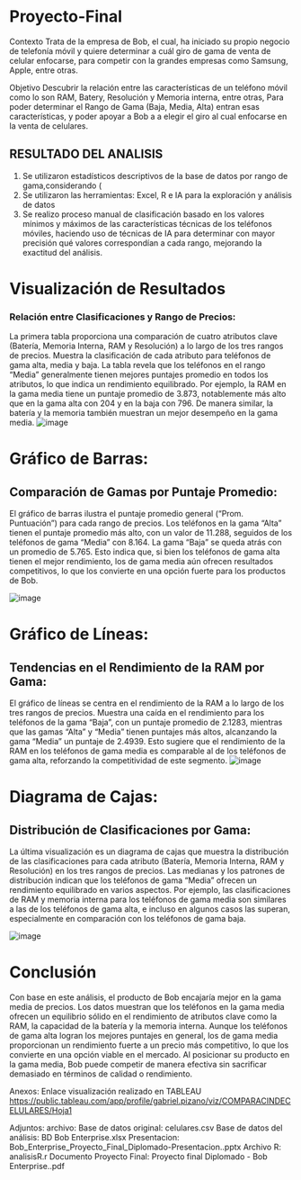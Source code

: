 # Proyecto-Final
Contexto
Trata de la empresa de Bob, el cual, ha iniciado su propio negocio de telefonía móvil y quiere determinar a cuál  giro de gama de venta de celular enfocarse, para competir con la grandes empresas como Samsung, Apple, entre otras.


Objetivo
Descubrir la relación entre las características de un teléfono móvil como lo son RAM, Batery, Resolución y Memoria interna, entre otras, Para poder determinar el Rango de Gama (Baja, Media, Alta) entran esas características, y poder apoyar a Bob a a elegir el giro al cual enfocarse en la venta de celulares.


## RESULTADO DEL ANALISIS
1. Se utilizaron estadísticos descriptivos de la base de datos por rango de gama,considerando (
2. Se utilizaron las herramientas: Excel, R e IA para la exploración y análisis de datos
3. Se realizo proceso manual de clasificación basado en los valores mínimos y máximos de las características técnicas de los teléfonos móviles, haciendo uso de técnicas de IA para determinar con mayor precisión qué valores correspondían a cada rango, mejorando la exactitud del análisis.

# Visualización de Resultados
### Relación entre Clasificaciones y Rango de Precios:

La primera tabla proporciona una comparación de cuatro atributos clave (Batería, Memoria Interna, RAM y Resolución) a lo largo de los tres rangos de precios. Muestra la clasificación de cada atributo para teléfonos de gama alta, media y baja. La tabla revela que los teléfonos en el rango “Media” generalmente tienen mejores puntajes promedio en todos los atributos, lo que indica un rendimiento equilibrado. Por ejemplo, la RAM en la gama media tiene un puntaje promedio de 3.873, notablemente más alto que en la gama alta con 204 y en la baja con 796. De manera similar, la batería y la memoria también muestran un mejor desempeño en la gama media.
![image](https://github.com/user-attachments/assets/5bec0357-3b46-4dcf-8c12-87b17139081d)

# Gráfico de Barras: 
## Comparación de Gamas por Puntaje Promedio:
El gráfico de barras ilustra el puntaje promedio general (“Prom. Puntuación”) para cada rango de precios. Los teléfonos en la gama “Alta” tienen el puntaje promedio más alto, con un valor de 11.288, seguidos de los teléfonos de gama “Media” con 8.164. La gama “Baja” se queda atrás con un promedio de 5.765. Esto indica que, si bien los teléfonos de gama alta tienen el mejor rendimiento, los de gama media aún ofrecen resultados competitivos, lo que los convierte en una opción fuerte para los productos de Bob.

![image](https://github.com/user-attachments/assets/cf965fdb-c53a-42cb-a2ea-4a3c86c31b76)

# Gráfico de Líneas:
## Tendencias en el Rendimiento de la RAM por Gama:

El gráfico de líneas se centra en el rendimiento de la RAM a lo largo de los tres rangos de precios. Muestra una caída en el rendimiento para los teléfonos de la gama “Baja”, con un puntaje promedio de 2.1283, mientras que las gamas “Alta” y “Media” tienen puntajes más altos, alcanzando la gama “Media” un puntaje de 2.4939. Esto sugiere que el rendimiento de la RAM en los teléfonos de gama media es comparable al de los teléfonos de gama alta, reforzando la competitividad de este segmento.
![image](https://github.com/user-attachments/assets/8660fe57-fb4b-46fd-82bb-5871f09d94a5)

# Diagrama de Cajas:
## Distribución de Clasificaciones por Gama:

La última visualización es un diagrama de cajas que muestra la distribución de las clasificaciones para cada atributo (Batería, Memoria Interna, RAM y Resolución) en los tres rangos de precios. Las medianas y los patrones de distribución indican que los teléfonos de gama “Media” ofrecen un rendimiento equilibrado en varios aspectos. Por ejemplo, las clasificaciones de RAM y memoria interna para los teléfonos de gama media son similares a las de los teléfonos de gama alta, e incluso en algunos casos las superan, especialmente en comparación con los teléfonos de gama baja.

![image](https://github.com/user-attachments/assets/a8a24fc8-83bd-4362-a50f-14b1dce1c741)

# Conclusión
Con base en este análisis, el producto de Bob encajaría mejor en la gama media de precios. Los datos muestran que los teléfonos en la gama media ofrecen un equilibrio sólido en el rendimiento de atributos clave como la RAM, la capacidad de la batería y la memoria interna. Aunque los teléfonos de gama alta logran los mejores puntajes en general, los de gama media proporcionan un rendimiento fuerte a un precio más competitivo, lo que los convierte en una opción viable en el mercado. Al posicionar su producto en la gama media, Bob puede competir de manera efectiva sin sacrificar demasiado en términos de calidad o rendimiento.

Anexos:
Enlace visualización realizado en TABLEAU
https://public.tableau.com/app/profile/gabriel.pizano/viz/COMPARACINDECELULARES/Hoja1

Adjuntos: 
archivo:
Base de datos original: celulares.csv
Base de datos del análisis: BD Bob Enterprise.xlsx
Presentacion: Bob_Enterprise_Proyecto_Final_Diplomado-Presentacion..pptx
Archivo R: analisisR.r
Documento Proyecto Final: Proyecto final Diplomado - Bob Enterprise..pdf


